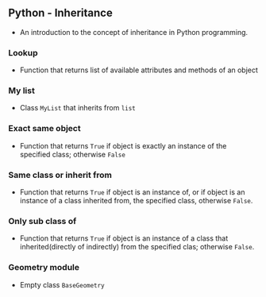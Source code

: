 ## Python - Inheritance
* An introduction to the concept of inheritance in Python programming.
### Lookup
* Function that returns list of available attributes and methods of an object
### My list
* Class `MyList` that inherits from `list`
### Exact same object
* Function that returns `True` if object is exactly an instance of the specified class; otherwise `False`
### Same class or inherit from
* Function that returns `True` if object is an instance of, or if object is an instance of a class inherited from, the specified class, otherwise `False`.
### Only sub class of
* Function that returns `True` if object is an instance of a class that inherited(directly of indirectly) from the specified clas; otherwise `False`.
### Geometry module
* Empty class `BaseGeometry`

